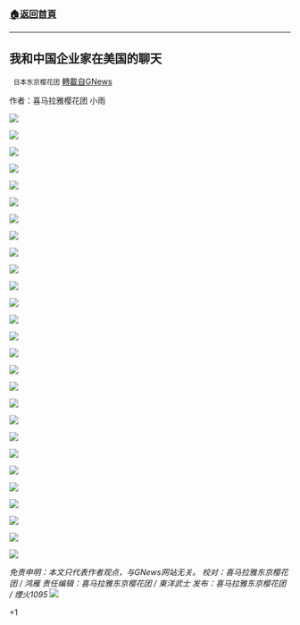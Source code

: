 ###  [:house:返回首頁](https://github.com/ourhimalayas/txt)
---

## 我和中国企业家在美国的聊天
` 日本东京樱花团` [轉載自GNews](https://gnews.org/zh-hans/1275584/)

作者：喜马拉雅樱花团 小雨

![](https://lh6.googleusercontent.com/rTmcimy6conn4mSBsg4fLTLA0YqXNlQA4bqbF8u3rIfZtJi2i0LGz7_swF81yXp2w4JWl5RwNXNdCMnc1WnkLMoZEycXCalOeNrAzA_hxFwX1HzsswQFDJs4n1iVln55sqLTlRTx)

![](https://lh4.googleusercontent.com/pSwRcwvl84mb5XCWAleY42DOsw7AFi84p8D8tivmIpSEwArAr6a4OFcWNvANP4CZ4i54mphRCBeLR1tYAmSD9yiyMHkFnZHSCz1MxTrMeH7hPmTei1g0y4pYnFTWBh0HpqqS-7z-)

![](https://lh3.googleusercontent.com/fqeOMxSxf-trx59OyDKwhZS6piDUzzSTC0O6HFuVdG7pK2QuE_3YyzaISSCyNDgfBJiAVVazk4HxZJJaUh4Avm62w6UvI7seit5XjcGmYJxNyf_XZG0QfcLGy-rQhBtRSgJG_1Sn)

![](https://lh6.googleusercontent.com/TxiUjeJ_zbeDk4WA8-TjKAptUdj--JPRAf3eL1_16UJGMSn_sEv62WUxlj-DkdNqzNSKAXfOhDq-wAMBp98uv9ilU_BkEkj3kb1qCesckoigUSPC_TGR7bTjJp_E5xr9NbkJOLT1)

![](https://lh5.googleusercontent.com/HssjBUNJwVtyAzObMCB8wEoFSZs8HzmAgTBlMp2XTQ9MlRkAB5QHvARfE1B2aSPh1Ro5FNBHyPON5tSLWiHZA5LcTZ3YEQLy3E2xTcyEjzSCB2Os8rNKcpRsfvYeYPAj9weV_GMh)

![](https://lh5.googleusercontent.com/JekmsUbpDa0bP24db61u9qZZtRnkUQf6SsgLo0Gkd2GdgDK2s9mtXrHg7ng1vUEB_vFKxjUz-i86-espKZjQFX-GDV6WQBW4kAVxmBDpi0LGlVKGL7XykyznsMmdxVC-fKAZGYDV)

![](https://lh3.googleusercontent.com/kOmczu1_1uiigkL3JGtkDxKKEiqlmYvaFzyORYUSNCI3yQVWQ19nk8aSQgkICnzPMqJsQnmb4RkMW9Wts2uJTlKQ7ewb_UMVl7jF_soou_h9M3RIz0S5RautlVvZaS75gIGydwhb)

![](https://lh3.googleusercontent.com/P-pog2-dpRFIxiSW-QC0m-ssW39pdDttYgXAgZKwXSYVjhfdOx_nT9XTCL6ozV2ewpfRknOS1jLqLNlvCK3-ONFJzHpKvxty2Nv78TLIlk-14AecHBl4SMGU6lvqTh_cHLj76yIF)

![](https://lh6.googleusercontent.com/cYrSsemKZNX94hOdu22Y_qEsKMOvGba8rUPqEXxpAFJdiPodfyZRmDMTGDpmRuIsL_bFi0p4u_C_ewpXzxwpEs9nVAg9fEB_MZBty9_JyFe_qwUzNeHL1q4NQuw8RjbTOuKXTFrY)

![](https://lh6.googleusercontent.com/yQw6AlkSAEavwvGd1q4jTSzvxQeDJSr9GuUPS_4JDexbedFj1Gv2tgEWpi15TfWwuwH72TDO_n63ga_10bSCjAI397qX96I742HUql9S_9fZrQzyOVXTwFtlp80fraauV6qVK903)

![](https://lh5.googleusercontent.com/fUEHUhIY08u91L9qYWUJJcDKLT2btHwoG-Fq28I8nszo015zGfnPAN3lR80GMhwhZ4kfHuF2JIqKKa6t3E3Q5CDYOAOXxs8cGEeMf1g9YobGO6f0cYEPO6JHIkh_MJLQxPB1gLVx)

![](https://lh5.googleusercontent.com/0Y4X70gHFnGpDt6Wki8nbgczDUPqxoR98bnuB08nTpnZ9jTnnkhh4FyKnHL0H0TctcsFKzqYPthl9C5raUt3ocYLhJqRrTuqdVPC8zqj4DXGqxTWr4Nlj58KRgxqQRt8TXHDncUq)

![](https://lh3.googleusercontent.com/DEj8NUuKQFcgBDPR1MJz-S1El0KWHMBGybQBO7GptQIzai3HUAi6mionX3eSOfiPilhcA5oZ8PujFRT36mQDoBj_YnLDYNpZySfpC4Op6R_CwyUBgU7IMHuiXxbDPo25ZFKvlN95)

![](https://lh5.googleusercontent.com/RnkHiQrP_y72aIi1jWT60RxsoLVvcQF-nuRmXxAjM5FOjUVvEj9O28cgCfGGwsvIhw0rTdyTpsvw3ZB5sUpsxkrMpsfWNjQD5lPwk6RlqUnds5ppZAF8wSqkP8aG16TM-sHAQZGB)

![](https://lh4.googleusercontent.com/zZyE5txK0cjP5fq3Nknn0FVhYszrEqPR_LOSYxJTBck-RNMZxBxQViowY606rLVI3QzyfbFoSZ5DLLzyH7Q8R6uRIk-D-zaz9UnnHF1I6UMvdtIJVRHjXly0hVR_2lwjwcY9QdTh)

![](https://lh5.googleusercontent.com/S5DrK4XUIyEzechugy6zR4NLras2b4Mx6DjAOlnmkojovF57XqxwcGP7xX58qk3wfKfuAQYydizM-zRNzT9DiMqg8BubKmzj0x-hLpwyjh7Ia0ZqubqhHujsL7F4ZOUfg5IH92Ww)

![](https://lh4.googleusercontent.com/hoHX-Ei8fkrNC0b8W4a7khWah1V_AQYqg_6GMzHZA-xtgLHIAIu2NXfRQZXeOChOk0hllTEOsjZrv2wTCAZNxzSNfpdTpIbtDpIU3EjhGHj6CezYjsV7luAdBKeVBRduSkvIncaI)

![](https://lh6.googleusercontent.com/-U9Lw6mcvnE0RCF6tVDdlSMt2moeV9C0qLK4XQgeysQZ4SYQqaIeu01nkPGXKHJFAfs6kmbBOcaiwjUUAOW9xVcWUVGGa7ojcrpAsd4N_4LNgblG8zF8uxOSuWQG_hImLrYT9jp8)

![](https://lh4.googleusercontent.com/niMbrfaQyeOQAV-zcwcVUWUoR1DZHbCxwOHzEkA9rH44uvjDcETBcfA_Bd4UGMPQq1XwNR_VNW807ajkaBorAar_k6PFmJNrJtw7KKPObillMqAa7z2OZHfKMw4TLEogNLdk4HDH)

![](https://lh4.googleusercontent.com/A4o43VdyEn2N2__h0kJdRd7rCvGJyc_rGiXEYHy80YdXNRZ-Hm2DBvBI2cZKKqven6fZVPM4h9hQNWhk86VkYOqpzLVsgu5qOCmKHyoYxUuVeaY3ptRzziviUTHC40-anAjSlf8q)

![](https://lh4.googleusercontent.com/IM7sSqBcJl-J5cB4TO4NlKQK2pFzGDPbDYNYnnVspcISdsvEXSksTFoI8RN6PBfvc7igzb_pTKKk3hHtEUZ441Obpdq9kpq1VWwYZvo1I2stZ9uhhnmNMcGKiJ_QDzJDXL6_8i8e)

![](https://lh4.googleusercontent.com/SIuGy7XT7-5Ra2vRbNkX9hbcU8Dz6r5u_N0pNuyyXs99Ubksw0w4i1Z4fCpr4fSKiHMNatytutovYDrjs9aDeOoIIe7M5ORgtflxjf8XBd4Li16k400NweCxOXUwsnsdv6SrhPc_)

![](https://lh6.googleusercontent.com/oj3-GCP70OW9Nr9z8MF03E31mMz9uGu2rsqJi1gdLuEzgGvGcrc0kx7YJFw5N-vLAARIZ5leduLmS8V4-MLmK5sMU8-6afHJ9Tfllanvw9IvJsDlT5v7ppPOqW4JoIeiW-GWdV5u)

![](https://lh3.googleusercontent.com/1cTQ9XfuYzzQqE05IVTIIkjq1SYKTei5x6T06pnYes7G_U_4H-thka0X3SLVdf9iS6Ss0AFyKrVCv5nobeQh1cQxGv_7i-K-jnZx00VHyfWfu8HF58mG-ww7c3t-9kY8LgdgNqGq)

![](https://lh4.googleusercontent.com/xikBZZX34vmrlSiixlBN4TGdlPmGrw7xAEf8UlU2lg2kiJQ0kgZEiXwJ-guS4xoOcCi4Odqw2JFU3cCFXtGWlt4OKcoExDCfhzh-jGrT5nIx_aP9_qfz-xzWS48cNEO07e2CpeKC)

![](https://lh4.googleusercontent.com/L9BOBXBC_rF1Eruk94YhwyakwV9zk4rESIMecj1T_CxjlEUQ8_nQfK0AjU-zJbYhLX63pbXXjqeoSLeg5fyqHFWIj4BN_EprzMDPQBaLd8jfSlIQhMg8n2NHYkYjrMcJiClSe1yX)

![](https://lh6.googleusercontent.com/uF-VvAL9Z5PQaNrbqtmMBIQrIF94j2z-a7JxCx4GgwW_GE2fRFhmkrL-rPI-wh3z26cWnQEN7wXXH3IjzS5JrgzCOLAlYx_rvruJM-Tn8FnIT6v3O3DHIqanzIq--ely_8611z77)



*免责申明：本文只代表作者观点，与GNews网站无关。*
*校对：喜马拉雅东京樱花团 / 鸿雁*
*责任编辑：喜马拉雅东京樱花团 / 東洋武士*
*发布：喜马拉雅东京樱花团 / 煙火1095*
![]()![](https://gnews-media-offload.s3.amazonaws.com/wp-content/uploads/2021/05/22044513/%E4%BA%8C%E7%BB%B4%E7%A0%81-2.jpg)


+1
